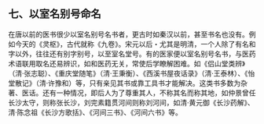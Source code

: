 ## 七、以室名别号命名

在唐以前的医书很少以室名别号名书者，更古时如秦汉以前，甚至书名也没有。例如今天的《灵枢》，古代就称《九卷》。宋元以后・尤其是明清，一个人除了有名和字以外，往往还有别字别号，以至室名堂号。有的医家便以室名别号名书，与医药术语联用取名还易辨识，如和医药无关，常使后学瞭解困难。如《侣山堂类辨》（清·张志聪）、《重庆堂随笔》（清·王秉衡）、《西溪书屋夜话录》（清·王泰林）、《怡堂散记》（清·许豫和）等，只有亲见其书或靠工具书才能解决。这类书多数为杂著、医话。还有一种情况，即后人为了尊重其人，不称其名而称其地，如仲景曾任长沙太守，则称张长沙，刘完素籍贯河间则称刘河间，如清·黄元御《长沙药解》、清·陈念祖《长沙方歌括》、《河间三书》、《河间六书》等。
